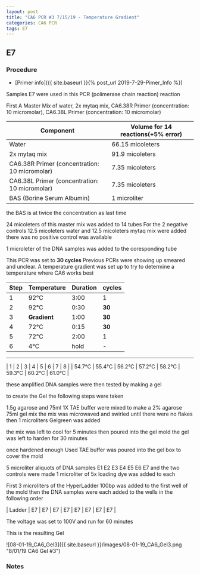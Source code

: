 ```yaml
---
layout: post
title: "CA6 PCR #3 7/15/19 - Temperature Gradient"
categories: CA6 PCR
tags: E7 
---
```


## E7 

### Procedure

- [Primer info]({{ site.baseurl }}{% post_url 2019-7-29-Pimer_Info %})

Samples E7 were used in this PCR (polimerase chain reaction) reaction 

First A Master Mix of water, 2x mytaq mix, CA6.38R Primer (concentration: 10 micromolar), CA6.38L Primer (concentration: 10 micromolar)


|Component| Volume for 14 reactions(+5% error)|
|---------|---------------------------|
|Water| 66.15 micoleters|
|2x mytaq mix| 91.9 micoleters|
|CA6.38R Primer (concentration: 10 micromolar)| 7.35 micoleters|
|CA6.38L Primer (concentration: 10 micromolar)| 7.35 micoleters|
|BAS (Borine Serum Albumin)| 1 microliter|

the BAS is at twice the concentration as last time

24 micoleters of this master mix was added to 14 tubes 
For the 2 negative controls 12.5 micoleters water and 12.5 micoleters mytaq mix were added
there was no positive control was available

1 microleter of the DNA samples was added to the coresponding tube

This PCR was set to **30 cycles**
Previous PCRs were showing up smeared and unclear. 
A temperature gradient was set up to try to determine a temperature where CA6 works best

|Step|Temperature|Duration|cycles|
|----|-------|--------|-------|
|1|92°C|3:00|1|
|2|92°C|0:30|**30**|
|3|**Gradient**|1:00|**30**|
|4|72°C|0:15|**30**|
|5|72°C|2:00|1|
|6|4°C|hold|-|

___________


| 1 | 2 | 3 | 4 | 5 | 6 | 7 | 8 |
| 54.7°C | 55.4°C | 56.2°C | 57.2°C | 58.2°C | 59.3°C | 60.2°C | 61.0°C |

these amplified DNA samples were then tested by making a gel

to create the Gel the following steps were taken 

1.5g agarose and 75ml 1X TAE buffer were mixed to make a 2% agarose 75ml gel mix 
the mix was microwaved and swirled until there were no flakes 
then 1 microliters Gelgreen was added

the mix was left to cool for 5 minutes then poured into the gel mold
the gel was left to harden for 30 minutes 

once hardened enough Used TAE buffer was poured into the gel box to cover the mold

5 microliter aliquots of DNA samples  E1 E2 E3 E4 E5 E6 E7 and the two controls were made 
1 microliter of 5x loading dye was added to each

First 3 microliters of the HyperLadder 100bp was added to the first well of the mold 
then the DNA samples were each added to the wells in the following order 

| Ladder | E7 | E7 | E7 | E7 | E7 | E7 | E7 | E7 |


The voltage was set to 100V and run for 60 minutes


This is the resulting Gel

![08-01-19_CA6_Gel3]({{ site.baseurl }}/images/08-01-19_CA6_Gel3.png "8/01/19 CA6 Gel #3")


### Notes

